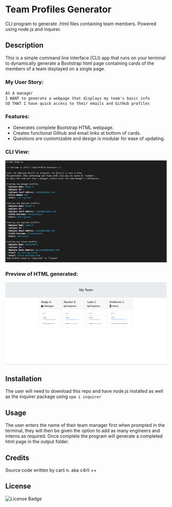 # Team Profiles Generator
CLI program to generate .html files containing team members. Powered using node.js and inquirer.

## Description
This is a simple command line interface (CLI) app that runs on your terminal to dynamically generate a Bootstrap html page containing cards of the members of a team displayed on a single page. 

### My User Story:
```
AS A manager
I WANT to generate a webpage that displays my team's basic info
SO THAT I have quick access to their emails and GitHub profiles
```

### Features:
- Generates complete Bootstrap HTML webpage.
- Creates functional Github and email links at bottom of cards.
- Questions are customizable and design is modular for ease of updating.

### CLI View:
![image](./README/terminalScreenshot.png)
### Preview of HTML generated:
![image](./README/sampleHTML.png)

## Installation
The user will need to download this repo and have node.js installed as well as the inquirer package using `npm i inquirer`<br>

## Usage
The user enters the name of their team manager first when prompted in the terminal, they will then be given the option to add as many engineers and interns as required. Once complete the program will generate a completed html page in the output folder.

## Credits
Source code written by carli n. aka c4rli ++

## License
![License Badge](https://img.shields.io/badge/License-MIT-brightgreen?style=for-the-badge&logo=github)

